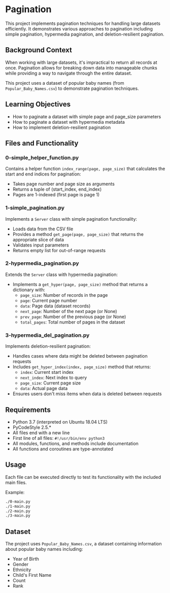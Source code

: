 # Pagination

This project implements pagination techniques for handling large datasets efficiently. It demonstrates various approaches to pagination including simple pagination, hypermedia pagination, and deletion-resilient pagination.

## Background Context

When working with large datasets, it's impractical to return all records at once. Pagination allows for breaking down data into manageable chunks while providing a way to navigate through the entire dataset.

This project uses a dataset of popular baby names (from `Popular_Baby_Names.csv`) to demonstrate pagination techniques.

## Learning Objectives

- How to paginate a dataset with simple page and page_size parameters
- How to paginate a dataset with hypermedia metadata
- How to implement deletion-resilient pagination

## Files and Functionality

### 0-simple_helper_function.py

Contains a helper function `index_range(page, page_size)` that calculates the start and end indices for pagination:
- Takes page number and page size as arguments
- Returns a tuple of (start_index, end_index)
- Pages are 1-indexed (first page is page 1)

### 1-simple_pagination.py

Implements a `Server` class with simple pagination functionality:
- Loads data from the CSV file
- Provides a method `get_page(page, page_size)` that returns the appropriate slice of data
- Validates input parameters
- Returns empty list for out-of-range requests

### 2-hypermedia_pagination.py

Extends the `Server` class with hypermedia pagination:
- Implements a `get_hyper(page, page_size)` method that returns a dictionary with:
  - `page_size`: Number of records in the page
  - `page`: Current page number
  - `data`: Page data (dataset records)
  - `next_page`: Number of the next page (or None)
  - `prev_page`: Number of the previous page (or None)
  - `total_pages`: Total number of pages in the dataset

### 3-hypermedia_del_pagination.py

Implements deletion-resilient pagination:
- Handles cases where data might be deleted between pagination requests
- Includes `get_hyper_index(index, page_size)` method that returns:
  - `index`: Current start index
  - `next_index`: Next index to query
  - `page_size`: Current page size
  - `data`: Actual page data
- Ensures users don't miss items when data is deleted between requests

## Requirements

- Python 3.7 (interpreted on Ubuntu 18.04 LTS)
- PyCodeStyle 2.5.*
- All files end with a new line
- First line of all files: `#!/usr/bin/env python3`
- All modules, functions, and methods include documentation
- All functions and coroutines are type-annotated

## Usage

Each file can be executed directly to test its functionality with the included main files.

Example:
```bash
./0-main.py
./1-main.py
./2-main.py
./3-main.py
```

## Dataset

The project uses `Popular_Baby_Names.csv`, a dataset containing information about popular baby names including:
- Year of Birth
- Gender
- Ethnicity
- Child's First Name
- Count
- Rank
